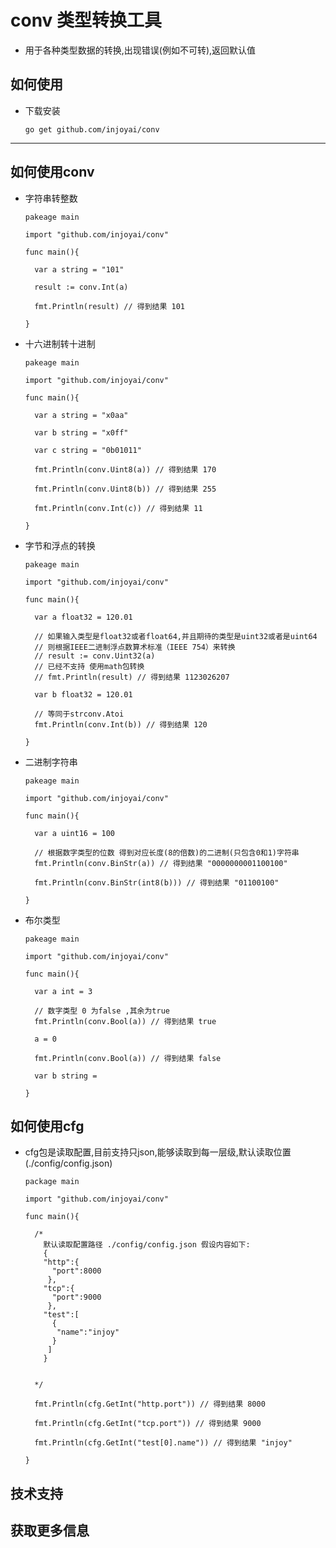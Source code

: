 # conv 类型转换工具

- 用于各种类型数据的转换,出现错误(例如不可转),返回默认值



## 如何使用

- 下载安装

      go get github.com/injoyai/conv

---

## 如何使用conv

- 字符串转整数

      pakeage main

      import "github.com/injoyai/conv"

      func main(){
        
        var a string = "101"
    
        result := conv.Int(a)

        fmt.Println(result) // 得到结果 101

      }




- 十六进制转十进制

      pakeage main

      import "github.com/injoyai/conv"

      func main(){
        
        var a string = "x0aa"

        var b string = "x0ff"

        var c string = "0b01011"

        fmt.Println(conv.Uint8(a)) // 得到结果 170

        fmt.Println(conv.Uint8(b)) // 得到结果 255

        fmt.Println(conv.Int(c)) // 得到结果 11

      }

- 字节和浮点的转换

      pakeage main

      import "github.com/injoyai/conv"

      func main(){
        
        var a float32 = 120.01
    
        // 如果输入类型是float32或者float64,并且期待的类型是uint32或者是uint64 
        // 则根据IEEE二进制浮点数算术标准（IEEE 754）来转换
        // result := conv.Uint32(a)
        // 已经不支持 使用math包转换
        // fmt.Println(result) // 得到结果 1123026207

        var b float32 = 120.01

        // 等同于strconv.Atoi
        fmt.Println(conv.Int(b)) // 得到结果 120

      }

- 二进制字符串

      pakeage main

      import "github.com/injoyai/conv"

      func main(){
        
        var a uint16 = 100

        // 根据数字类型的位数 得到对应长度(8的倍数)的二进制(只包含0和1)字符串
        fmt.Println(conv.BinStr(a)) // 得到结果 "0000000001100100"

        fmt.Println(conv.BinStr(int8(b))) // 得到结果 "01100100"

      }

- 布尔类型

      pakeage main

      import "github.com/injoyai/conv"

      func main(){
        
        var a int = 3
      
        // 数字类型 0 为false ,其余为true
        fmt.Println(conv.Bool(a)) // 得到结果 true

        a = 0

        fmt.Println(conv.Bool(a)) // 得到结果 false

        var b string = 

      }


## 如何使用cfg

- cfg包是读取配置,目前支持只json,能够读取到每一层级,默认读取位置(./config/config.json)

      package main

      import "github.com/injoyai/conv"

      func main(){

        /*
          默认读取配置路径 ./config/config.json 假设内容如下:
          {
          "http":{
            "port":8000
           },
          "tcp":{
            "port":9000
           },
          "test":[
            {
             "name":"injoy"
            }
           ]
          }


        */
       
        fmt.Println(cfg.GetInt("http.port")) // 得到结果 8000

        fmt.Println(cfg.GetInt("tcp.port")) // 得到结果 9000

        fmt.Println(cfg.GetInt("test[0].name")) // 得到结果 "injoy"

      }


## 技术支持



## 获取更多信息



